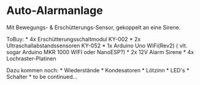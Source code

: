 # Auto-Alarmanlage

Mit Bewegungs- &amp; Erschütterungs-Sensor, gekoppelt an eine Sirene.

ToBuy: * 4x Erschütterungsschaltmodul KY-002 
       * 2x Ultraschallabstandssensoren KY-052
       * 1x Arduino Uno WiFi(Rev2) ( vlt. sogar Arduino MKR 1000 WIFI oder NanoESP?)
       * 2x 12V Alarm Sirene
       * 4x Lochraster-Platinen
       
 Dazu kommen noch: * Wiederstände 
                   * Kondesatoren 
                   * Lötzinn 
                   * LED's 
                   * Schalter 
                   * to be continued...      
